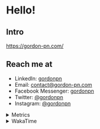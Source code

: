 # Hello!

## Intro

<https://gordon-pn.com/>

## Reach me at

- LinkedIn: [gordonpn](https://www.linkedin.com/in/gordonpn/)
- Email: [contact@gordon-pn.com](mailto:contact@gordon-pn.com)
- Facebook Messenger: [gordonpn](https://www.messenger.com/t/Gordonpn)
- Twitter: [@gordonpn](https://twitter.com/Gordonpn)
- Instagram: [@gordonpn](https://www.instagram.com/gordonpn/)

<details>
  <summary>Metrics</summary>

  <img align="center" src="https://github.com/gordonpn/gordonpn/blob/master/github-metrics.svg" alt="GitHub Metrics">

</details>

<details>
  <summary>WakaTime</summary>

  <!--START_SECTION:waka-->
📊 **This Week I Spent My Time On** 

```text
💬 Programming Languages: 
MDX                      3 hrs 31 mins       ██████████████████░░░░░░░   71.25 % 
JavaScript               50 mins             ████░░░░░░░░░░░░░░░░░░░░░   17.08 % 
SSH Config               15 mins             █░░░░░░░░░░░░░░░░░░░░░░░░   05.37 % 
Brazil Dependency Config 8 mins              █░░░░░░░░░░░░░░░░░░░░░░░░   02.87 % 
GitIgnore file           2 mins              ░░░░░░░░░░░░░░░░░░░░░░░░░   00.96 % 

🔥 Editors: 
IntelliJ IDEA            4 hrs 40 mins       ████████████████████████░   94.44 % 
VS Code                  16 mins             █░░░░░░░░░░░░░░░░░░░░░░░░   05.56 % 
```


 Last Updated on 01/01/2025 10:23:02 UTC
<!--END_SECTION:waka-->
</details>
